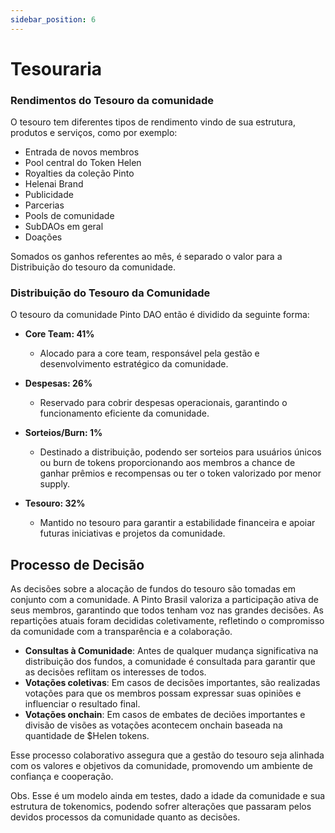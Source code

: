 ```yaml
---
sidebar_position: 6
---
```


# Tesouraria

### Rendimentos do Tesouro da comunidade
O tesouro tem diferentes tipos de rendimento vindo de sua estrutura, produtos e serviços, como por exemplo:

- Entrada de novos membros
- Pool central do Token Helen
- Royalties da coleção Pinto
- Helenai Brand
- Publicidade
- Parcerias
- Pools de comunidade
- SubDAOs em geral
- Doações

Somados os ganhos referentes ao mês, é separado o valor para a Distribuição do tesouro da comunidade.

### Distribuição do Tesouro da Comunidade
O tesouro da comunidade Pinto DAO então é dividido da seguinte forma:

- **Core Team: 41%**  
  - Alocado para a core team, responsável pela gestão e desenvolvimento estratégico da comunidade.

- **Despesas: 26%**  
  - Reservado para cobrir despesas operacionais, garantindo o funcionamento eficiente da comunidade.

- **Sorteios/Burn: 1%**  
  - Destinado a distribuição, podendo ser sorteios para usuários únicos ou burn de tokens proporcionando aos membros a chance de ganhar prêmios e recompensas ou ter o token valorizado por menor supply.

- **Tesouro: 32%**  
  - Mantido no tesouro para garantir a estabilidade financeira e apoiar futuras iniciativas e projetos da comunidade.

## Processo de Decisão

As decisões sobre a alocação de fundos do tesouro são tomadas em conjunto com a comunidade. A Pinto Brasil valoriza a participação ativa de seus membros, garantindo que todos tenham voz nas grandes decisões. As repartições atuais foram decididas coletivamente, refletindo o compromisso da comunidade com a transparência e a colaboração.

- **Consultas à Comunidade**: Antes de qualquer mudança significativa na distribuição dos fundos, a comunidade é consultada para garantir que as decisões reflitam os interesses de todos.
- **Votações coletivas**: Em casos de decisões importantes, são realizadas votações para que os membros possam expressar suas opiniões e influenciar o resultado final.
- **Votações onchain**: Em casos de embates de deciões importantes e divisão de visões as votações acontecem onchain baseada na quantidade de $Helen tokens.

Esse processo colaborativo assegura que a gestão do tesouro seja alinhada com os valores e objetivos da comunidade, promovendo um ambiente de confiança e cooperação.

Obs. Esse é um modelo ainda em testes, dado a idade da comunidade e sua estrutura de tokenomics, podendo sofrer alterações que passaram pelos devidos processos da comunidade quanto as decisões.








